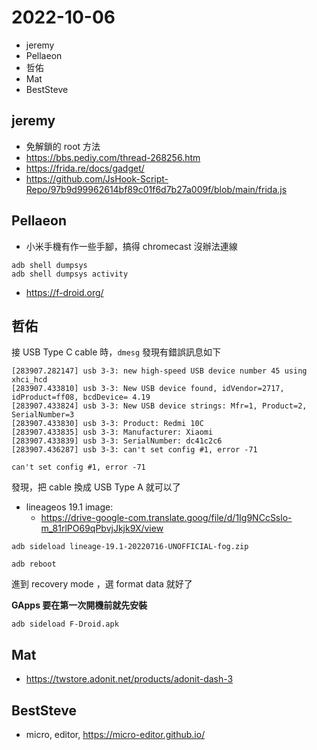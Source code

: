 # 2022-10-06

- jeremy
- Pellaeon
- 哲佑
- Mat
- BestSteve

## jeremy

- 免解鎖的 root 方法
- https://bbs.pediy.com/thread-268256.htm
- https://frida.re/docs/gadget/
- https://github.com/JsHook-Script-Repo/97b9d99962614bf89c01f6d7b27a009f/blob/main/frida.js


## Pellaeon

- 小米手機有作一些手腳，搞得 chromecast 沒辦法連線

```
adb shell dumpsys
adb shell dumpsys activity
```

- https://f-droid.org/


## 哲佑

接 USB Type C cable 時，`dmesg` 發現有錯誤訊息如下

```
[283907.282147] usb 3-3: new high-speed USB device number 45 using xhci_hcd
[283907.433810] usb 3-3: New USB device found, idVendor=2717, idProduct=ff08, bcdDevice= 4.19
[283907.433824] usb 3-3: New USB device strings: Mfr=1, Product=2, SerialNumber=3
[283907.433830] usb 3-3: Product: Redmi 10C
[283907.433835] usb 3-3: Manufacturer: Xiaomi
[283907.433839] usb 3-3: SerialNumber: dc41c2c6
[283907.436287] usb 3-3: can't set config #1, error -71
```

```
can't set config #1, error -71
```

發現，把 cable 換成 USB Type A 就可以了

- lineageos 19.1 image:
    -  https://drive-google-com.translate.goog/file/d/1Ig9NCcSslo-m_81rlPO69qPbvjJkjk9X/view

```
adb sideload lineage-19.1-20220716-UNOFFICIAL-fog.zip
```

```
adb reboot
```

進到 recovery mode ，選 format data 就好了

**GApps 要在第一次開機前就先安裝**

```
adb sideload F-Droid.apk
```


## Mat

- https://twstore.adonit.net/products/adonit-dash-3


## BestSteve

- micro, editor, https://micro-editor.github.io/
